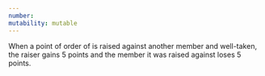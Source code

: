 ```yaml
---
number:
mutability: mutable
---
```


When a point of order of is raised against another member and well-taken, the raiser gains 5 points and the member it was raised against loses 5 points.
